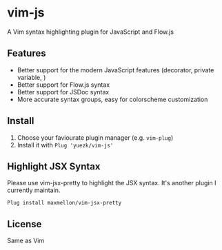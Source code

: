 # vim-js

A Vim syntax highlighting plugin for JavaScript and Flow.js

## Features

- Better support for the modern JavaScript features (decorator, private variable, )
- Better support for Flow.js syntax
- Better support for JSDoc syntax
- More accurate syntax groups, easy for colorscheme customization

## Install

1. Choose your faviourate plugin manager (e.g. `vim-plug`)
1. Install it with `Plug 'yuezk/vim-js'`

## Highlight JSX Syntax

Please use vim-jsx-pretty to highlight the JSX syntax. It's another plugin I currently maintain.

```
Plug install maxmellon/vim-jsx-pretty
```

## License

Same as Vim
